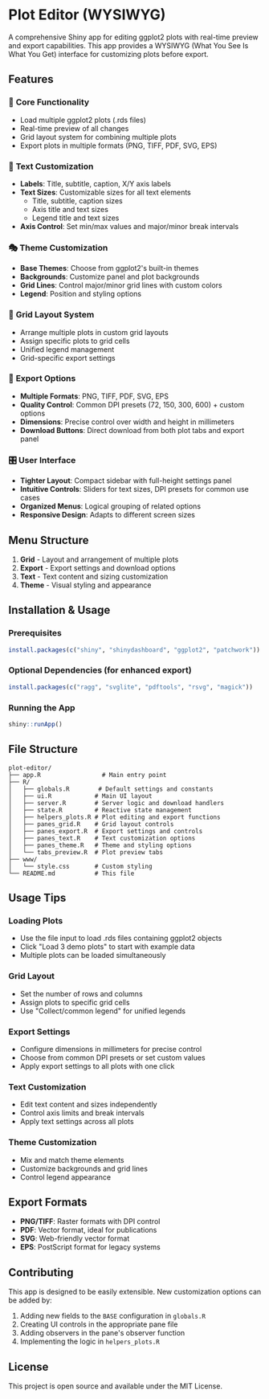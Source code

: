 # Plot Editor (WYSIWYG)

A comprehensive Shiny app for editing ggplot2 plots with real-time preview and export capabilities. This app provides a WYSIWYG (What You See Is What You Get) interface for customizing plots before export.

## Features

### 🎯 **Core Functionality**
- Load multiple ggplot2 plots (.rds files)
- Real-time preview of all changes
- Grid layout system for combining multiple plots
- Export plots in multiple formats (PNG, TIFF, PDF, SVG, EPS)

### 🎨 **Text Customization**
- **Labels**: Title, subtitle, caption, X/Y axis labels
- **Text Sizes**: Customizable sizes for all text elements
  - Title, subtitle, caption sizes
  - Axis title and text sizes
  - Legend title and text sizes
- **Axis Control**: Set min/max values and major/minor break intervals

### 🎭 **Theme Customization**
- **Base Themes**: Choose from ggplot2's built-in themes
- **Backgrounds**: Customize panel and plot backgrounds
- **Grid Lines**: Control major/minor grid lines with custom colors
- **Legend**: Position and styling options

### 📐 **Grid Layout System**
- Arrange multiple plots in custom grid layouts
- Assign specific plots to grid cells
- Unified legend management
- Grid-specific export settings

### 💾 **Export Options**
- **Multiple Formats**: PNG, TIFF, PDF, SVG, EPS
- **Quality Control**: Common DPI presets (72, 150, 300, 600) + custom options
- **Dimensions**: Precise control over width and height in millimeters
- **Download Buttons**: Direct download from both plot tabs and export panel

### 🎛️ **User Interface**
- **Tighter Layout**: Compact sidebar with full-height settings panel
- **Intuitive Controls**: Sliders for text sizes, DPI presets for common use cases
- **Organized Menus**: Logical grouping of related options
- **Responsive Design**: Adapts to different screen sizes

## Menu Structure

1. **Grid** - Layout and arrangement of multiple plots
2. **Export** - Export settings and download options
3. **Text** - Text content and sizing customization
4. **Theme** - Visual styling and appearance

## Installation & Usage

### Prerequisites
```r
install.packages(c("shiny", "shinydashboard", "ggplot2", "patchwork"))
```

### Optional Dependencies (for enhanced export)
```r
install.packages(c("ragg", "svglite", "pdftools", "rsvg", "magick"))
```

### Running the App
```r
shiny::runApp()
```

## File Structure

```
plot-editor/
├── app.R                 # Main entry point
├── R/
│   ├── globals.R        # Default settings and constants
│   ├── ui.R            # Main UI layout
│   ├── server.R        # Server logic and download handlers
│   ├── state.R         # Reactive state management
│   ├── helpers_plots.R # Plot editing and export functions
│   ├── panes_grid.R    # Grid layout controls
│   ├── panes_export.R  # Export settings and controls
│   ├── panes_text.R    # Text customization options
│   ├── panes_theme.R   # Theme and styling options
│   └── tabs_preview.R  # Plot preview tabs
├── www/
│   └── style.css       # Custom styling
└── README.md           # This file
```

## Usage Tips

### Loading Plots
- Use the file input to load .rds files containing ggplot2 objects
- Click "Load 3 demo plots" to start with example data
- Multiple plots can be loaded simultaneously

### Grid Layout
- Set the number of rows and columns
- Assign plots to specific grid cells
- Use "Collect/common legend" for unified legends

### Export Settings
- Configure dimensions in millimeters for precise control
- Choose from common DPI presets or set custom values
- Apply export settings to all plots with one click

### Text Customization
- Edit text content and sizes independently
- Control axis limits and break intervals
- Apply text settings across all plots

### Theme Customization
- Mix and match theme elements
- Customize backgrounds and grid lines
- Control legend appearance

## Export Formats

- **PNG/TIFF**: Raster formats with DPI control
- **PDF**: Vector format, ideal for publications
- **SVG**: Web-friendly vector format
- **EPS**: PostScript format for legacy systems

## Contributing

This app is designed to be easily extensible. New customization options can be added by:
1. Adding new fields to the `BASE` configuration in `globals.R`
2. Creating UI controls in the appropriate pane file
3. Adding observers in the pane's observer function
4. Implementing the logic in `helpers_plots.R`

## License

This project is open source and available under the MIT License.
